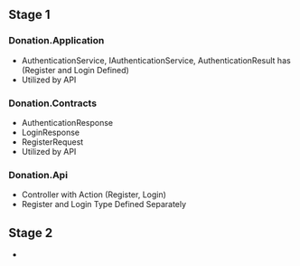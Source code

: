 ﻿## Stage 1 

### Donation.Application
- AuthenticationService, IAuthenticationService, AuthenticationResult has (Register and Login Defined)
- Utilized by API

### Donation.Contracts
- AuthenticationResponse
- LoginResponse
- RegisterRequest
- Utilized by API

### Donation.Api 
- Controller with Action (Register, Login)
- Register and Login Type Defined  Separately

## Stage 2
- 
